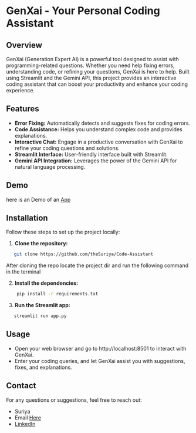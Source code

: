 # GenXai - Your Personal Coding Assistant

## Overview

GenXai (Generation Expert AI) is a powerful tool designed to assist with programming-related questions. Whether you need help fixing errors, understanding code, or refining your questions, GenXai is here to help. Built using Streamlit and the Gemini API, this project provides an interactive coding assistant that can boost your productivity and enhance your coding experience.

## Features

- **Error Fixing:** Automatically detects and suggests fixes for coding errors.
- **Code Assistance:** Helps you understand complex code and provides explanations.
- **Interactive Chat:** Engage in a productive conversation with GenXai to refine your coding questions and solutions.
- **Streamlit Interface:** User-friendly interface built with Streamlit.
- **Gemini API Integration:** Leverages the power of the Gemini API for natural language processing.

## Demo

here is an Demo of an [App](https://huggingface.co/spaces/suriya7/Code-Assistant)

## Installation

Follow these steps to set up the project locally:

1. **Clone the repository:**
```bash
   git clone https://github.com/theSuriya/Code-Assistant
```
After cloning the repo locate the project dir and run the following command in the terminal

2. **Install the dependencies:**
 ```bash
     pip install -r requirements.txt
```
3. **Run the Streamlit app:**
```bash
   streamlit run app.py
```
## Usage

- Open your web browser and go to http://localhost:8501 to interact with GenXai.
- Enter your coding queries, and let GenXai assist you with suggestions, fixes, and explanations.

## Contact
For any questions or suggestions, feel free to reach out:

- Suriya
- Email [Here](mailto:thesuriya3@gmail.com)
- [LinkedIn](https://www.linkedin.com/in/suriya-s-83b25524a)


